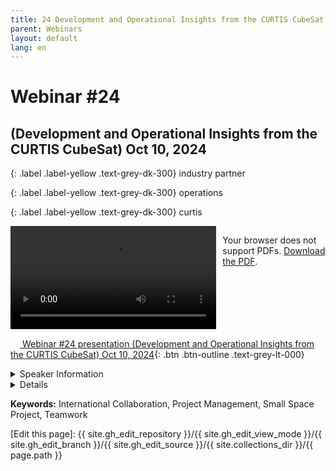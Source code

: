 ```yaml
---
title: 24 Development and Operational Insights from the CURTIS CubeSat
parent: Webinars
layout: default
lang: en
---
```


# Webinar #24
## (Development and Operational Insights from the CURTIS CubeSat) Oct 10, 2024

{: .label .label-yellow .text-grey-dk-300}
industry partner

{: .label .label-yellow .text-grey-dk-300}
operations

{: .label .label-yellow .text-grey-dk-300}
curtis

<div style="display: flex; gap: 10px; align-items: flex-start;">
  <!-- Video Section -->
  <div style="flex: 2; max-width: 66%;">
    <video controls width="100%" height="auto">
      <source src="https://birds-project.com/open-source/video/birds_bus_opensource_webinar_24.mp4" type="video/mp4">
      Your browser does not support the video tag.
    </video>
  </div>

  <!-- Chat Section -->
  <div style="flex: 1; max-width: 33%;">
    <object 
      data="https://birds-project.com/open-source/pdf/BIRDS_BUS_Opensource_24_chat.pdf" 
      width="100%" 
      height="275px">
      <p>Your browser does not support PDFs. <a href="https://birds-project.com/open-source/pdf/BIRDS_BUS_Opensource_24_chat.pdf">Download the PDF</a>.</p>
    </object>
  </div>
</div>

<!-- Download Presentation  -->
[<img src="https://raw.githubusercontent.com/FortAwesome/Font-Awesome/6.x/svgs/regular/circle-down.svg" width="15" height="15"> Webinar #24 presentation (Development and Operational Insights from the CURTIS CubeSat) Oct 10, 2024](https://birds-project.com/open-source/pdf/birds_bus_opensource_webinar_24.pdf){: .btn .btn-outline .text-grey-lt-000}


<details markdown="block">
<summary>Speaker Information</summary>
Dr. José Rodrigo Córdova Alarcón (Kyutech)
José Rodrigo Córdova-Alarcón was born in Mexico City in August 1982. <br>
He earned his B.Eng. and M.Eng. degrees from the National Autonomous University of Mexico
in 2008 and 2011, respectively, and completed his Ph.D. in space engineering at the
Kyushu Institute of Technology, Japan, in 2019. <br>
During his studies, he interned at
the University of Stuttgart's Institute of Space Systems in 2009, contributing to the
Flying Laptop microsatellite project. <br>
From 2013 to 2015, Rodrigo worked as a researcher at the Center for Aerospace
Development at the National Polytechnic Institute (IPN), where he supported
various satellite projects. Since 2018, he has been a Postdoctoral Researcher at
Kyushu Institute of Technology's Laboratory of Lean Satellite Enterprises and InOrbit Experiments, where he specializes in developing Attitude and Orbit Control
Systems (ADCS) for nanosatellites. <br>
Rodrigo has played key roles in several satellite missions, including Aoba VELOX IV
(launched in 2019), KITSUNE (launched in 2022), CURTIS (launched in 2024), and
LEOPARD (to be launched by 2025). He is currently leading ADCS development for
the VERTECS satellite project and providing technical guidance on system
engineering. <br> His research interests include satellite attitude determination and
control, orbital dynamics, space systems engineering, and the development of
embedded systems for space applications.
</details>

<details markdown="block">
<summary>Details</summary>
This presentation covers the development, integration, and early operations of the CURTIS (Compact
Utility Research and Technology Integration Satellite) project. <br> CURTIS is a 3U CubeSat developed by
Kyushu Institute of Technology in collaboration with Panasonic Holdings Corporation. <br> The satellite’s
BUS evolved from previous BIRDS projects and was designed for efficient subsystem integration,
featuring a slot-type structure to support mass production and simplify assembly. CURTIS carries three
payloads developed by Panasonic: a thermal experiment using surface-coated graphite for heat
management, an highly integrated onboard computer, power system and UHF transceiver (Panasonic
BUS), and an in-vehicle analog camera for Earth observation. <br> These payloads were integrated into the
Kyutech BUS, which also includes UHF and S-band communication systems. <br> The satellite uses the
Infostellar ground station network for S-band communication. <br> CURTIS was successfully launched from
the International Space Station’s Kibo module in April 2024. <br> This presentation will discuss the design,
development milestones, and operational results of CURTIS, highlighting the potential for streamlined
CubeSat development using the Kyutech BUS platform..
</details>

**Keywords:** International Collaboration, Project Management, Small Space Project, Teamwork

[Edit this page]:  {{ site.gh_edit_repository }}/{{ site.gh_edit_view_mode }}/{{ site.gh_edit_branch }}/{{ site.gh_edit_source }}/{{ site.collections_dir }}/{{ page.path }}
